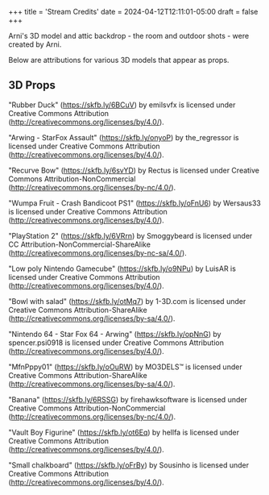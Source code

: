 +++
title = 'Stream Credits'
date = 2024-04-12T12:11:01-05:00
draft = false
+++

Arni's 3D model and attic backdrop - the room and outdoor shots - were created by Arni.

Below are attributions for various 3D models that appear as props.

## 3D Props

"Rubber Duck" (https://skfb.ly/6BCuV) by emilsvfx is licensed under Creative Commons Attribution (http://creativecommons.org/licenses/by/4.0/).

"Arwing - StarFox Assault" (https://skfb.ly/onyoP) by the_regressor is licensed under Creative Commons Attribution (http://creativecommons.org/licenses/by/4.0/).

"Recurve Bow" (https://skfb.ly/6svYD) by Rectus is licensed under Creative Commons Attribution-NonCommercial (http://creativecommons.org/licenses/by-nc/4.0/).

"Wumpa Fruit - Crash Bandicoot PS1" (https://skfb.ly/oFnU6) by Wersaus33 is licensed under Creative Commons Attribution (http://creativecommons.org/licenses/by/4.0/).

"PlayStation 2" (https://skfb.ly/6VRrn) by Smoggybeard is licensed under CC Attribution-NonCommercial-ShareAlike (http://creativecommons.org/licenses/by-nc-sa/4.0/).

"Low poly Nintendo Gamecube" (https://skfb.ly/o9NPu) by LuisAR is licensed under Creative Commons Attribution (http://creativecommons.org/licenses/by/4.0/).

"Bowl with salad" (https://skfb.ly/otMq7) by 1-3D.com is licensed under Creative Commons Attribution-ShareAlike (http://creativecommons.org/licenses/by-sa/4.0/).

"Nintendo 64 - Star Fox 64 - Arwing" (https://skfb.ly/opNnG) by spencer.psi0918 is licensed under Creative Commons Attribution (http://creativecommons.org/licenses/by/4.0/).

"MfnPppy01" (https://skfb.ly/oOuRW) by MO3DELS™ is licensed under Creative Commons Attribution-ShareAlike (http://creativecommons.org/licenses/by-sa/4.0/).

"Banana" (https://skfb.ly/6RSSG) by firehawksoftware is licensed under Creative Commons Attribution-NonCommercial (http://creativecommons.org/licenses/by-nc/4.0/).

"Vault Boy Figurine" (https://skfb.ly/ot6Eq) by hellfa is licensed under Creative Commons Attribution (http://creativecommons.org/licenses/by/4.0/).

"Small chalkboard" (https://skfb.ly/oFrBy) by Sousinho is licensed under Creative Commons Attribution (http://creativecommons.org/licenses/by/4.0/).